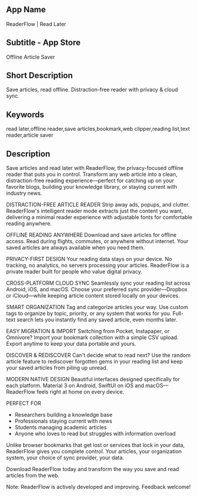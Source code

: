 ## App Name

ReaderFlow | Read Later

## Subtitle - App Store

Offline Article Saver


## Short Description

Save articles, read offline. Distraction-free reader with privacy & cloud sync.

## Keywords

read later,offline reader,save articles,bookmark,web clipper,reading list,text reader,article saver

## Description

Save articles and read later with ReaderFlow, the privacy-focused offline reader that puts you in control. Transform any web article into a clean, distraction-free reading experience—perfect for catching up on your favorite blogs, building your knowledge library, or staying current with industry news.

DISTRACTION-FREE ARTICLE READER
Strip away ads, popups, and clutter. ReaderFlow's intelligent reader mode extracts just the content you want, delivering a minimal reader experience with adjustable fonts for comfortable reading anywhere.

OFFLINE READING ANYWHERE
Download and save articles for offline access. Read during flights, commutes, or anywhere without internet. Your saved articles are always available when you need them.

PRIVACY-FIRST DESIGN
Your reading data stays on your device. No tracking, no analytics, no servers processing your articles. ReaderFlow is a private reader built for people who value digital privacy.

CROSS-PLATFORM CLOUD SYNC
Seamlessly sync your reading list across Android, iOS, and macOS. Choose your preferred sync provider—Dropbox or iCloud—while keeping article content stored locally on your devices.

SMART ORGANIZATION
Tag and categorize articles your way. Use custom tags to organize by topic, priority, or any system that works for you. Full-text search lets you instantly find any saved article, even months later.

EASY MIGRATION & IMPORT
Switching from Pocket, Instapaper, or Omnivore? Import your bookmark collection with a simple CSV upload. Export anytime to keep your data portable and yours.

DISCOVER & REDISCOVER
Can't decide what to read next? Use the random article feature to rediscover forgotten gems in your reading list and keep your saved articles from piling up unread.

MODERN NATIVE DESIGN
Beautiful interfaces designed specifically for each platform. Material 3 on Android, SwiftUI on iOS and macOS—ReaderFlow feels right at home on every device.

PERFECT FOR
- Researchers building a knowledge base
- Professionals staying current with news
- Students managing academic articles
- Anyone who loves to read but struggles with information overload

Unlike browser bookmarks that get lost or services that lock in your data, ReaderFlow gives you complete control. Your articles, your organization system, your choice of sync provider, your data.

Download ReaderFlow today and transform the way you save and read articles from the web.

Note: ReaderFlow is actively developed and improving. Feedback welcome!